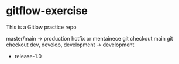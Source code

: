 # gitflow-exercise
This is a Gitlow practice repo

master/main -> production
hotfix or mentainece
git checkout main
git checkout dev, develop, development -> development
- release-1.0
